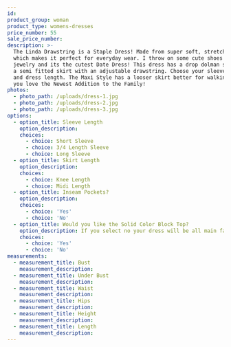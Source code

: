 ```yaml
---
id:
product_group: woman
product_type: womens-dresses
price_number: 55
sale_price_number:
description: >-
  The Linda Drawstring is a Staple Dress! Made from super soft, stretchy fabric
  which makes it perfect for everyday wear. I throw on some cute shoes and
  jewelry and its the cutest Date Dress! This dress has a drop dolman sleeve and
  a semi fitted skirt with an adjustable drawstring. Choose your sleeve length
  and dress length. The Maxi Style has a looser skirt better for walking. I hope
  you love the Newest Addition to the Family!
photos:
  - photo_path: /uploads/dress-1.jpg
  - photo_path: /uploads/dress-2.jpg
  - photo_path: /uploads/dress-3.jpg
options:
  - option_title: Sleeve Length
    option_description:
    choices:
      - choice: Short Sleeve
      - choice: 3/4 Length Sleeve
      - choice: Long Sleeve
  - option_title: Skirt Length
    option_description:
    choices:
      - choice: Knee Length
      - choice: Midi Length
  - option_title: Inseam Pockets?
    option_description:
    choices:
      - choice: 'Yes'
      - choice: 'No'
  - option_title: Would you like the Solid Color Block Top?
    option_description: If you select no your dress will be all main fabric
    choices:
      - choice: 'Yes'
      - choice: 'No'
measurements:
  - measurement_title: Bust
    measurement_description:
  - measurement_title: Under Bust
    measurement_description:
  - measurement_title: Waist
    measurement_description:
  - measurement_title: Hips
    measurement_description:
  - measurement_title: Height
    measurement_description:
  - measurement_title: Length
    measurement_description:
---
```

